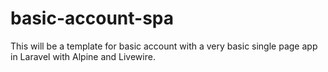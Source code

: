 # basic-account-spa
This will be a template for basic account with a very basic single page app in Laravel with Alpine and Livewire. 

